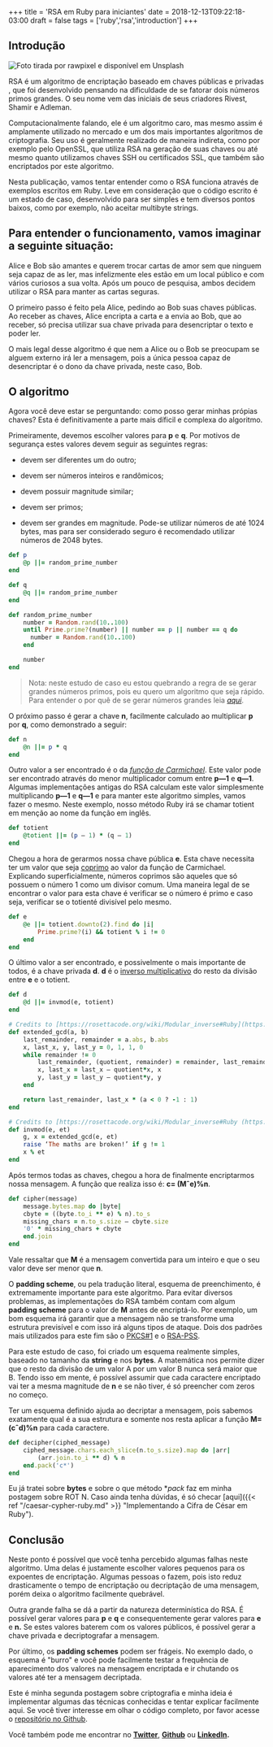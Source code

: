 +++
title = 'RSA em Ruby para iniciantes'
date = 2018-12-13T09:22:18-03:00
draft = false
tags = ['ruby','rsa','introduction']
+++

## Introdução

![Foto tirada por [rawpixel](https://unsplash.com/@rawpixel?utm_source=medium&utm_medium=referral) e disponível em [Unsplash](https://unsplash.com?utm_source=medium&utm_medium=referral)](https://cdn-images-1.medium.com/max/8000/0*jySVcIvNiplrN6kx)

RSA é um algoritmo de encriptação baseado em chaves públicas e privadas , que foi desenvolvido pensando na dificuldade de se fatorar dois números primos grandes. O seu nome vem das iniciais de seus criadores Rivest, Shamir e Adleman.

Computacionalmente falando, ele é um algoritmo caro, mas mesmo assim é amplamente utilizado no mercado e um dos mais importantes algoritmos de criptografia. Seu uso é geralmente realizado de maneira indireta, como por exemplo pelo OpenSSL, que utiliza RSA na geração de suas chaves ou até mesmo quanto utilizamos chaves SSH ou certificados SSL, que também são encriptados por este algoritmo.

Nesta publicação, vamos tentar entender como o RSA funciona através de exemplos escritos em Ruby. Leve em consideração que o código escrito é um estado de caso, desenvolvido para ser simples e tem diversos pontos baixos, como por exemplo, não aceitar multibyte strings.

## Para entender o funcionamento, vamos imaginar a seguinte situação:

Alice e Bob são amantes e querem trocar cartas de amor sem que ninguem seja capaz de as ler, mas infelizmente eles estão em um local público e com vários curiosos a sua volta. Após um pouco de pesquisa, ambos decidem utilizar o RSA para manter as cartas seguras.

O primeiro passo é feito pela Alice, pedindo ao Bob suas chaves públicas. Ao receber as chaves, Alice encripta a carta e a envia ao Bob, que ao receber, só precisa utilizar sua chave privada para desencriptar o texto e poder ler.

O mais legal desse algoritmo é que nem a Alice ou o Bob se preocupam se alguem externo irá ler a mensagem, pois a única pessoa capaz de desencriptar é o dono da chave privada, neste caso, Bob.

## O algoritmo

Agora você deve estar se perguntando: como posso gerar minhas própias chaves? Esta é definitivamente a parte mais díficil e complexa do algoritmo.

Primeiramente, devemos escolher valores para **p** e **q**. Por motivos de segurança estes valores devem seguir as seguintes regras:

* devem ser diferentes um do outro;

* devem ser números inteiros e randômicos;

* devem possuir magnitude similar;

* devem ser primos;

* devem ser grandes em magnitude. Pode-se utilizar números de até 1024 bytes, mas para ser considerado seguro é recomendado utilizar números de 2048 bytes.

```ruby
def p
    @p ||= random_prime_number
end

def q
    @q ||= random_prime_number
end

def random_prime_number
    number = Random.rand(10..100)
    until Prime.prime?(number) || number == p || number == q do
      number = Random.rand(10..100)
    end

    number
end
```

>  Nota: neste estudo de caso eu estou quebrando a regra de se gerar grandes números primos, pois eu quero um algoritmo que seja rápido. Para entender o por quê de se gerar números grandes leia *[aqui](https://pt.wikipedia.org/wiki/Fatora%C3%A7%C3%A3o_de_inteiros)*.

O próximo passo é gerar a chave **n**, facilmente calculado ao multiplicar **p** por **q**, como demonstrado a seguir:

```ruby
def n
    @n ||= p * q
end
```

Outro valor a ser encontrado é o da *[função de Carmichael](https://pt.wikipedia.org/wiki/Fun%C3%A7%C3%A3o_de_Carmichael)*. Este valor pode ser encontrado através do menor multiplicador comum entre **p—1** e **q—1**. Algumas implementações antigas do RSA calculam este valor simplesmente multiplicando **p—1** e **q—1** e para manter este algoritmo simples, vamos fazer o mesmo. Neste exemplo, nosso método Ruby irá se chamar totient em menção ao nome da função em inglês.

```ruby
def totient
    @totient ||= (p — 1) * (q — 1)
end
```

Chegou a hora de gerarmos nossa chave pública **e**. Esta chave necessita ter um valor que seja [coprimo](https://pt.wikipedia.org/wiki/N%C3%BAmeros_primos_entre_si) ao valor da função de Carmichael. Explicando superficialmente, números coprimos são aqueles que só possuem o número 1 como um divisor comum. Uma maneira legal de se encontrar o valor para esta chave é verificar se o número é primo e caso seja, verificar se o totienté divisível pelo mesmo.

```ruby
def e
    @e ||= totient.downto(2).find do |i|
        Prime.prime?(i) && totient % i != 0
    end
end
```

O último valor a ser encontrado, e possivelmente o mais importante de todos, é a chave privada **d**. **d** é o [inverso multiplicativo](https://pt.wikipedia.org/wiki/Inverso_multiplicativo) do resto da divisão entre **e** e o totient.

```ruby
def d
    @d ||= invmod(e, totient)
end

# Credits to [https://rosettacode.org/wiki/Modular_inverse#Ruby](https://rosettacode.org/wiki/Modular_inverse#Ruby)
def extended_gcd(a, b)
    last_remainder, remainder = a.abs, b.abs
    x, last_x, y, last_y = 0, 1, 1, 0
    while remainder != 0
        last_remainder, (quotient, remainder) = remainder, last_remainder.divmod(remainder)
        x, last_x = last_x — quotient*x, x
        y, last_y = last_y — quotient*y, y
    end

    return last_remainder, last_x * (a < 0 ? -1 : 1)
end

# Credits to [https://rosettacode.org/wiki/Modular_inverse#Ruby (https://rosettacode.org/wiki/Modular_inverse#Ruby)
def invmod(e, et)
    g, x = extended_gcd(e, et)
    raise ‘The maths are broken!’ if g != 1
    x % et
end
```

Após termos todas as chaves, chegou a hora de finalmente encriptarmos nossa mensagem. A função que realiza isso é: **c= (Mˆe)%n**.

```ruby
def cipher(message)
    message.bytes.map do |byte|
    cbyte = ((byte.to_i ** e) % n).to_s
    missing_chars = n.to_s.size — cbyte.size
    '0' * missing_chars + cbyte
    end.join
end
```

Vale ressaltar que **M** é a mensagem convertida para um inteiro e que o seu valor deve ser menor que **n**.

O **padding scheme**, ou pela tradução literal, esquema de preenchimento, é extremamente importante para este algoritmo. Para evitar diversos problemas, as implementações do RSA também contam com algum **padding scheme** para o valor de **M** antes de encriptá-lo. Por exemplo, um bom esquema irá garantir que a mensagem não se transforme uma estrutura previsível e com isso irá alguns tipos de ataque. Dois dos padrões mais utilizados para este fim são o [PKCS#1](https://en.wikipedia.org/wiki/PKCS_1) e o [RSA-PSS](https://en.wikipedia.org/wiki/Probabilistic_signature_scheme).

Para este estudo de caso, foi criado um esquema realmente simples, baseado no tamanho da **string** e nos **bytes**. A matemática nos permite dizer que o resto da divisão de um valor A por um valor B nunca será maior que B. Tendo isso em mente, é possível assumir que cada caractere encriptado vai ter a mesma magnitude de **n** e se não tiver, é só preencher com zeros no começo.

Ter um esquema definido ajuda ao decriptar a mensagem, pois sabemos exatamente qual é a sua estrutura e somente nos resta aplicar a função **M=(cˆd)%n** para cada caractere.

```ruby
def decipher(ciphed_message)
    ciphed_message.chars.each_slice(n.to_s.size).map do |arr|
        (arr.join.to_i ** d) % n
    end.pack('c*')
end
```

Eu já tratei sobre **bytes** e sobre o que método **pack* faz em minha postagem sobre ROT N. Caso ainda tenha dúvidas, é só checar [aqui]({{< ref "/caesar-cypher-ruby.md" >}} "Implementando a Cifra de César em Ruby").

## Conclusão

Neste ponto é possível que você tenha percebido algumas falhas neste algoritmo. Uma delas é justamente escolher valores pequenos para os expoentes de encriptação. Algumas pessoas o fazem, pois isto reduz drasticamente o tempo de encriptação ou decriptação de uma mensagem, porém deixa o algoritmo facilmente quebrável.

Outra grande falha se dá a partir da natureza determinística do RSA. É possível gerar valores para **p** e **q** e consequentemente gerar valores para **e** e **n.** Se estes valores baterem com os valores públicos, é possível gerar a chave privada e decriptografar a mensagem.

Por último, os **padding schemes** podem ser frágeis. No exemplo dado, o esquema é "burro" e você pode facilmente testar a frequência de aparecimento dos valores na mensagem encriptada e ir chutando os valores até ter a mensagem decriptada.

Este é minha segunda postagem sobre criptografia e minha ideia é implementar algumas das técnicas conhecidas e tentar explicar facilmente aqui. Se você tiver interesse em olhar o código completo, por favor acesse o [repositório no Github](https://github.com/mfbmina/cipher_studies/blob/master/rsa.rb).

Você também pode me encontrar no **[Twitter](https://twitter.com/mfbmina)**, **[Github](https://github.com/mfbmina)** ou **[LinkedIn](https://www.linkedin.com/in/mfbmina/).**
